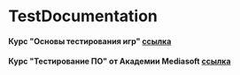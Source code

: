 # TestDocumentation

#### Курс "Основы тестирования игр" [ссылка](https://docs.google.com/spreadsheets/d/19oiSRaW0UB-fTO-uGwBDhysA6BZ9Ovkq5axLnwqvmXU/edit?usp=sharing)
#### Курс "Тестирование ПО" от Академии Mediasoft [ссылка](https://docs.google.com/spreadsheets/d/1HXDdm_OeXBztaLNBtSE3MErWydr-UX3RONmRZ30vsNU/edit?usp=sharing)

